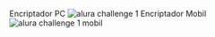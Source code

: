 Encriptador PC
![alura challenge 1](https://github.com/DiegoGarea/alura-challenge-desafio-1/assets/124759506/1e47baad-151d-4058-9760-de1cf82858a5)
Encriptador Mobil
![alura challenge 1 mobil](https://github.com/DiegoGarea/alura-challenge-desafio-1/assets/124759506/5648762b-3592-498e-93cc-f736d5e4675a)
